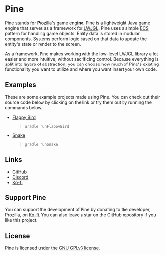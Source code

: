# Pine

Pine stands for **P**rozilla's game eng**ine**.
Pine is a lightweight Java game engine that serves as a framework for [LWJGL](https://www.lwjgl.org/).
Pine uses a simple [ECS](https://en.wikipedia.org/wiki/Entity_component_system) pattern for handling game objects.
Entity data is stored in modular components. Systems perform logic based on that data to update the entity's state or render to the screen.

As a framework, Pine makes working with the low-level LWJGL library a lot easier and more intuitive, without sacrificing control.
Because everything is split into layers of abstraction, you can choose how much of Pine's existing functionality you want to utilize
and where you want insert your own code.

## Examples

These are some example projects made using Pine. You can check out their source code below by clicking on the link or try them out by running the commands below.

- [Flappy Bird](./examples/src/main/java/dev/prozilla/pine/examples/flappybird)
  > ```gradle runFlappyBird```
- [Snake](./examples/src/main/java/dev/prozilla/pine/examples/flappybird)
  >```gradle runSnake```
  
## Links

- [GitHub](https://github.com/Prozilla/Pine)
- [Discord](https://discord.gg/JwbyQP4tdz)
- [Ko-fi](https://ko-fi.com/prozilla)

## Support Pine

You can support the development of Pine by donating to the developer, Prozilla, on [Ko-fi](https://ko-fi.com/prozilla).
You can also leave a star on the GitHub repository if you like this project.

## License

Pine is licensed under the [GNU GPLv3 license](./LICENSE).
